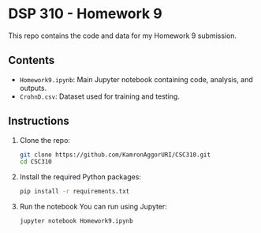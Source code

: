 # DSP 310 - Homework 9

This repo contains the code and data for my Homework 9 submission.

## Contents

- `Homework9.ipynb`: Main Jupyter notebook containing code, analysis, and outputs.
- `CrohnD.csv`: Dataset used for training and testing.

## Instructions

1. Clone the repo:
   ```bash
   git clone https://github.com/KamronAggorURI/CSC310.git
   cd CSC310
   
2. Install the required Python packages:
   ```bash
   pip install -r requirements.txt
   
3. Run the notebook
   You can run using Jupyter:
   ```bash
   jupyter notebook Homework9.ipynb
